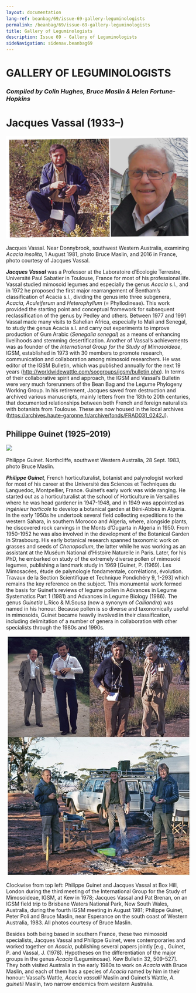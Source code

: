 ```yaml
---
layout: documentation
lang-ref: beanbag/69/issue-69-gallery-leguminologists
permalink: /beanbag/69/issue-69-gallery-leguminologists
title: Gallery of Leguminologists
description: Issue 69 - Gallery of Leguminologists
sideNavigation: sidenav.beanbag69
---
```


# GALLERY OF LEGUMINOLOGISTS

### *Compiled by Colin Hughes, Bruce Maslin & Helen Fortune-Hopkins*

# Jacques Vassal (1933–)

![](/assets/images/69/vassal-1.png)

Jacques Vassal. Near Donnybrook, southwest Western Australia, examining *Acacia insolita*, 1 August 1981, photo Bruce Maslin, and 2016 in France, photo courtesy of Jacques Vassal.

***Jacques Vassal*** was a Professor at the Laboratoire d’Ecologie Terrestre, Université Paul Sabatier in Toulouse, France for most of his professional life. Vassal studied mimosoid legumes and especially the genus *Acacia* s.l., and in 1972 he proposed the first major rearrangement of Bentham’s classification of Acacia s.l., dividing the genus into three subgenera, *Acacia*, *Aculeiferum* and *Heterophyllum* (= Phyllodineae). This work provided the starting point and conceptual framework for subsequent reclassification of the genus by Pedley and others. Between 1977 and 1991 Vassal made many visits to Sahelian Africa, especially to Mali and Senegal, to study the genus Acacia s.l. and carry out experiments to improve production of Gum Arabic (*Senegalia senegal*) as a means of enhancing livelihoods and stemming desertification. Another of Vassal’s achievements was as founder of the *International Group for the Study of Mimosoideae*, IGSM, established in 1973 with 30 members to promote research, communication and collaboration among mimosoid researchers. He was editor of the IGSM Bulletin, which was published annually for the next 19 years (http://worldwidewattle.com/socgroups/igsm/bulletin.php). In terms of their collaborative spirit and approach, the IGSM and Vassal’s Bulletin were very much forerunners of the Bean Bag and the Legume Phylogeny Working Group. In his retirement, Jacques saved from destruction and archived various manuscripts, mainly letters from the 18th to 20th centuries, that documented relationships between both French and foreign naturalists with botanists from Toulouse. These are now housed in the local archives (https://archives.haute-garonne.fr/archive/fonds/FRAD031_0242J).

## Philippe Guinet (1925–2019)

![](/assets/images/69/guinet-1.png)

Philippe Guinet. Northcliffe, southwest Western Australia, 28 Sept. 1983, photo Bruce Maslin.

***Philippe Guinet***, French horticulturalist, botanist and palynologist worked for most of his career at the Université des Sciences et Techniques du Languedoc, Montpellier, France. Guinet’s early work was wide ranging. He started out as a horticulturalist at the school of Horticulture in Versailles where he was head gardener in 1947-1948, and in 1949 was appointed as *ingénieur horticole* to develop a botanical garden at Béni-Abbès in Algeria. In the early 1950s he undertook several field collecting expeditions to the western Sahara, in southern Morocco and Algeria, where, alongside plants, he discovered rock carvings in the Monts d’Ougarta in Algeria in 1950. From 1950-1952 he was also involved in the development of the Botanical Garden in Strasbourg. His early botanical research spanned taxonomic work on grasses and seeds of *Chenopodium*, the latter while he was working as an assistant at the Muséum National d’Histoire Naturelle in Paris. Later, for his PhD, he embarked on study of the extremely diverse pollen of mimosoid legumes, publishing a landmark study in 1969 [Guinet, P. (1969). Les Mimosacées, étude de palynologie fondamentale, corrélations, évolution. Travaux de la Section Scientifique et Technique Pondichéry 9, 1-293] which remains the key reference on the subject. This monumental work formed the basis for Guinet’s reviews of legume pollen in Advances in Legume Systematics Part 1 (1981) and Advances in Legume Biology (1986). The genus *Guinetia* L.Rico & M.Sousa (now a synonym of *Calliandra*) was named in his honour. Because pollen is so diverse and taxonomically useful in mimosoids, Guinet became heavily involved in their classification, including delimitation of a number of genera in collaboration with other specialists through the 1980s and 1990s.

![](/assets/images/69/vassal-guinet.png)

Clockwise from top left: Philippe Guinet and Jacques Vassal at Box Hill, London during the third meeting of the International Group for the Study of Mimosoideae, IGSM, at Kew in 1978; Jacques Vassal and Pat Brenan, on an IGSM field trip to Brisbane Waters National Park, New South Wales, Australia, during the fourth IGSM meeting in August 1981; Philippe Guinet, Peter Poli and Bruce Maslin, near Esperance on the south coast of Western Australia, 1983. All photos courtesy of Bruce Maslin.

Besides both being based in southern France, these two mimosoid specialists, Jacques Vassal and Philippe Guinet, were contemporaries and worked together on *Acacia*, publishing several papers jointly [e.g., Guinet, P. and Vassal, J. (1978). Hypotheses on the differentiation of the major groups in the genus *Acacia* (Leguminosae). Kew Bulletin 32, 509-527]. They both visited Australia in the early 1980s to work on *Acacia* with Bruce Maslin, and each of them has a species of *Acacia* named by him in their honour: Vassal’s Wattle, *Acacia vassalii* Maslin and Guinet’s Wattle, *A. guinetii* Maslin, two narrow endemics from western Australia.
